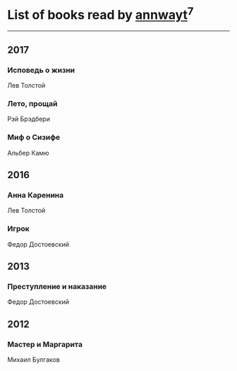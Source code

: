 # List of books read by [annwayt](http://vk.com/id31966279)<sup>7</sup>
---

## 2017

### Исповедь о жизни
Лев Толстой


### Лето, прощай
Рэй Брэдбери


### Миф о Сизифе
Альбер Камю



## 2016

### Анна Каренина
Лев Толстой


### Игрок
Федор Достоевский



## 2013

### Преступление и наказание
Федор Достоевский



## 2012

### Мастер и Маргарита
Михаил Булгаков



